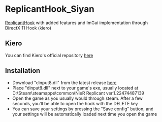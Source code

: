 # ReplicantHook_Siyan
<a href="https://github.com/Asiern/ReplicantHook">ReplicantHook</a> with added features and ImGui implementation through DirectX 11 Hook (kiero)
<h2>Kiero</h2>
<p>You can find Kiero's official repository <a href="https://github.com/Rebzzel/kiero">here</a>
<h2>Installation</h2>
<ul>
  <li>Download "dinput8.dll" from the latest release <a href="https://github.com/SSSiyan/ReplicantHook_Siyan/releases">here</a></li>
  <li>Place "dinput8.dll" next to your game's exe, usually located at D:\Steam\steamapps\common\NieR Replicant ver.1.22474487139</li>
  <li>Open the game as you usually would through steam. After a few seconds, you'll be able to open the hook with the DELETE key</li>
  <li>You can save your settings by pressing the "Save config" button, and your settings will be automatically loaded next time you open the game</li>
</ul>
